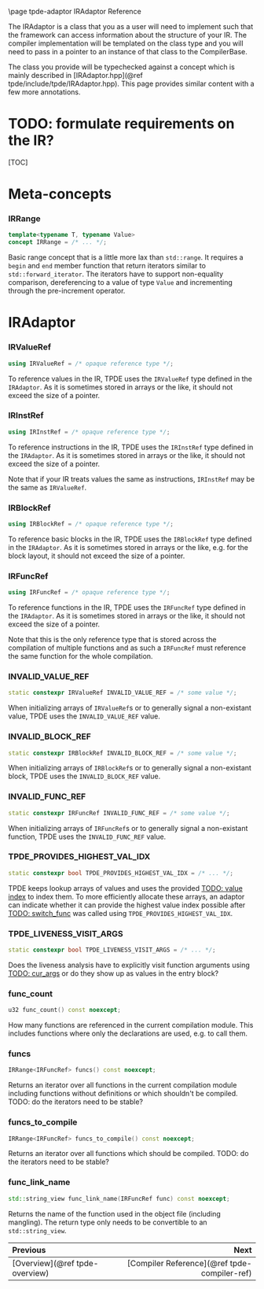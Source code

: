 \page tpde-adaptor IRAdaptor Reference

The IRAdaptor is a class that you as a user will need to implement such that the framework can access
information about the structure of your IR. The compiler implementation will be templated on the class type
and you will need to pass in a pointer to an instance of that class to the CompilerBase.

The class you provide will be typechecked against a concept which is mainly described in [IRAdaptor.hpp](@ref tpde/include/tpde/IRAdaptor.hpp).
This page provides similar content with a few more annotations.

# TODO: formulate requirements on the IR?

[TOC]

# Meta-concepts

### IRRange
```cpp
template<typename T, typename Value>
concept IRRange = /* ... */;
```
Basic range concept that is a little more lax than `std::range`. It requires a `begin` and `end` member function that return iterators
similar to `std::forward_iterator`. The iterators have to support non-equality comparison, dereferencing to a value of type `Value`
and incrementing through the pre-increment operator.

# IRAdaptor

### IRValueRef
```cpp
using IRValueRef = /* opaque reference type */;
```
To reference values in the IR, TPDE uses the `IRValueRef` type defined in the `IRAdaptor`.
As it is sometimes stored in arrays or the like, it should not exceed the size of a pointer.

### IRInstRef
```cpp
using IRInstRef = /* opaque reference type */;
```
To reference instructions in the IR, TPDE uses the `IRInstRef` type defined in the `IRAdaptor`.
As it is sometimes stored in arrays or the like, it should not exceed the size of a pointer.

Note that if your IR treats values the same as instructions, `IRInstRef` may be the same as `IRValueRef`.

### IRBlockRef
```cpp
using IRBlockRef = /* opaque reference type */;
```
To reference basic blocks in the IR, TPDE uses the `IRBlockRef` type defined in the `IRAdaptor`.
As it is sometimes stored in arrays or the like, e.g. for the block layout, it should not exceed the size of a pointer.

### IRFuncRef
```cpp
using IRFuncRef = /* opaque reference type */;
```
To reference functions in the IR, TPDE uses the `IRFuncRef` type defined in the `IRAdaptor`.
As it is sometimes stored in arrays or the like, it should not exceed the size of a pointer.

Note that this is the only reference type that is stored across the compilation of multiple functions and as such a `IRFuncRef` must reference the same
function for the whole compilation.

### INVALID_VALUE_REF
```cpp
static constexpr IRValueRef INVALID_VALUE_REF = /* some value */;
```
When initializing arrays of `IRValueRef`s or to generally signal a non-existant value, TPDE uses the `INVALID_VALUE_REF` value.

### INVALID_BLOCK_REF
```cpp
static constexpr IRBlockRef INVALID_BLOCK_REF = /* some value */;
```
When initializing arrays of `IRBlockRef`s or to generally signal a non-existant block, TPDE uses the `INVALID_BLOCK_REF` value.

### INVALID_FUNC_REF
```cpp
static constexpr IRFuncRef INVALID_FUNC_REF = /* some value */;
```
When initializing arrays of `IRFuncRef`s or to generally signal a non-existant function, TPDE uses the `INVALID_FUNC_REF` value.

### TPDE_PROVIDES_HIGHEST_VAL_IDX
```cpp
static constexpr bool TPDE_PROVIDES_HIGHEST_VAL_IDX = /* ... */;
```

TPDE keeps lookup arrays of values and uses the provided [TODO: value index]() to index them. To more efficiently allocate these arrays,
an adaptor can indicate whether it can provide the highest value index possible after [TODO: switch_func]() was called using `TPDE_PROVIDES_HIGHEST_VAL_IDX`.

### TPDE_LIVENESS_VISIT_ARGS
```cpp
static constexpr bool TPDE_LIVENESS_VISIT_ARGS = /* ... */;
```
Does the liveness analysis have to explicitly visit function arguments using [TODO: cur_args]() or do they show up as values in the entry block?

### func_count
```cpp
u32 func_count() const noexcept;
```
How many functions are referenced in the current compilation module. This includes functions where only the declarations are used, e.g. to
call them.

### funcs
```cpp
IRRange<IRFuncRef> funcs() const noexcept;
```
Returns an iterator over all functions in the current compilation module including functions without definitions or which shouldn't be compiled.
TODO: do the iterators need to be stable?

### funcs_to_compile
```cpp
IRRange<IRFuncRef> funcs_to_compile() const noexcept;
```
Returns an iterator over all functions which should be compiled.
TODO: do the iterators need to be stable?

### func_link_name
```cpp
std::string_view func_link_name(IRFuncRef func) const noexcept;
```
Returns the name of the function used in the object file (including mangling). The return type only needs to be convertible to an `std::string_view`.

<div class="section_buttons">
 
| Previous          |                              Next |
|:------------------|----------------------------------:|
| [Overview](@ref tpde-overview) | [Compiler Reference](@ref tpde-compiler-ref) |
 
</div>

